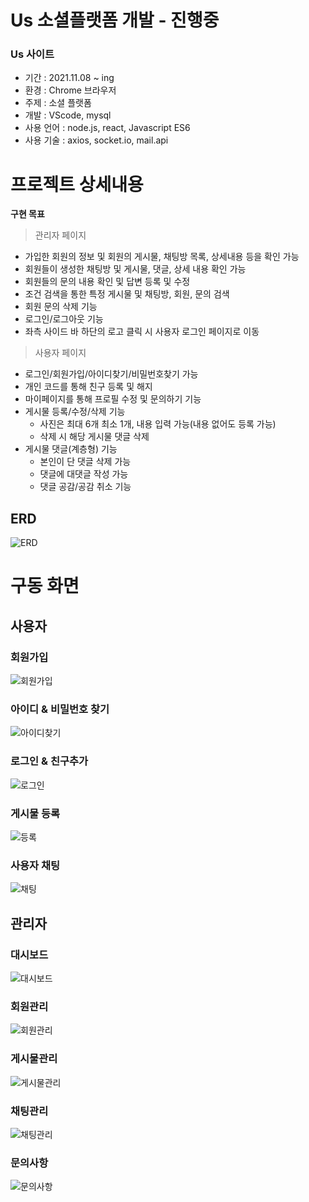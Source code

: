 # Us 소셜플랫폼 개발 - 진행중

### Us 사이트

* 기간 : 2021.11.08 ~ ing
* 환경 : Chrome 브라우저
* 주제 : 소셜 플랫폼
* 개발 : VScode, mysql
* 사용 언어 : node.js, react, Javascript ES6
* 사용 기술 : axios, socket.io, mail.api

# 프로젝트 상세내용

**구현 목표**
> 관리자 페이지
> 
- 가입한 회원의 정보 및 회원의 게시물, 채팅방 목록, 상세내용 등을 확인 가능
- 회원들이 생성한 채팅방 및 게시물, 댓글, 상세 내용 확인 가능
- 회원들의 문의 내용 확인 및 답변 등록 및 수정
- 조건 검색을 통한 특정 게시물 및 채팅방, 회원, 문의 검색
- 회원 문의 삭제 기능
- 로그인/로그아웃 기능
- 좌측 사이드 바 하단의 로고 클릭 시 사용자 로그인 페이지로 이동

> 사용자 페이지
> 
- 로그인/회원가입/아이디찾기/비밀번호찾기 가능
- 개인 코드를 통해 친구 등록 및 해지
- 마이페이지를 통해 프로필 수정 및 문의하기 기능
- 게시물 등록/수정/삭제 기능
    - 사진은 최대 6개 최소 1개, 내용 입력 가능(내용 없어도 등록 가능)
    - 삭제 시 해당 게시물 댓글 삭제
- 게시물 댓글(계층형) 기능
    - 본인이 단 댓글 삭제 가능
    - 댓글에 대댓글 작성 가능
    - 댓글 공감/공감 취소 기능

## ERD
![ERD](/image/erd.png)

# 구동 화면
## 사용자
  ### 회원가입
![회원가입](/image/사용자_회원가입.gif)  
  ### 아이디 & 비밀번호 찾기
![아이디찾기](/image/사용자_찾기.gif)
  ### 로그인 & 친구추가
![로그인](/image/사용자_로그인친구추가.gif)
  ### 게시물 등록
![등록](/image/사용자_게시물등록.gif)
  ### 사용자 채팅
![채팅](/image/사용자_채팅.gif)

## 관리자
  ### 대시보드
![대시보드](/image/관리자_대시보드.gif)
  ### 회원관리
![회원관리](/image/관리자_회원관리.gif)
  ### 게시물관리
![게시물관리](/image/관리자_게시물관리.gif)
  ### 채팅관리
![채팅관리](/image/관리자_채팅관리.gif)
  ### 문의사항
![문의사항](/image/관리자_문의사항.gif)





